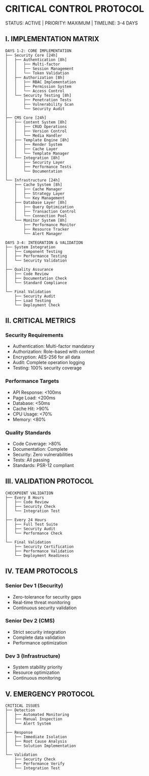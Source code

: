 # CRITICAL CONTROL PROTOCOL
STATUS: ACTIVE | PRIORITY: MAXIMUM | TIMELINE: 3-4 DAYS

## I. IMPLEMENTATION MATRIX

```plaintext
DAYS 1-2: CORE IMPLEMENTATION
├── Security Core [24h]
│   ├── Authentication [8h]
│   │   ├── Multi-factor
│   │   ├── Session Management  
│   │   └── Token Validation
│   ├── Authorization [8h]
│   │   ├── RBAC Implementation
│   │   ├── Permission System
│   │   └── Access Control
│   └── Security Testing [8h]
│       ├── Penetration Tests
│       ├── Vulnerability Scan
│       └── Security Audit
│
├── CMS Core [24h]
│   ├── Content System [8h]
│   │   ├── CRUD Operations
│   │   ├── Version Control
│   │   └── Media Handler
│   ├── Template Engine [8h]
│   │   ├── Render System
│   │   ├── Cache Layer
│   │   └── Template Manager
│   └── Integration [8h]
│       ├── Security Layer
│       ├── Performance Tests
│       └── Documentation
│
└── Infrastructure [24h]
    ├── Cache System [8h]
    │   ├── Cache Manager
    │   ├── Strategy Layer
    │   └── Key Management
    ├── Database Layer [8h]  
    │   ├── Query Optimization
    │   ├── Transaction Control
    │   └── Connection Pool
    └── Monitor System [8h]
        ├── Performance Monitor
        ├── Resource Tracker
        └── Alert Manager

DAYS 3-4: INTEGRATION & VALIDATION
├── System Integration
│   ├── Component Testing
│   ├── Performance Testing
│   └── Security Validation
│
├── Quality Assurance
│   ├── Code Review
│   ├── Documentation Check
│   └── Standard Compliance
│
└── Final Validation
    ├── Security Audit
    ├── Load Testing
    └── Deployment Check
```

## II. CRITICAL METRICS

### Security Requirements
- Authentication: Multi-factor mandatory
- Authorization: Role-based with context
- Encryption: AES-256 for all data
- Audit: Complete operation logging
- Testing: 100% security coverage

### Performance Targets
- API Response: <100ms
- Page Load: <200ms
- Database: <50ms
- Cache Hit: >90%
- CPU Usage: <70%
- Memory: <80%

### Quality Standards
- Code Coverage: >80%
- Documentation: Complete
- Security: Zero vulnerabilities
- Tests: All passing
- Standards: PSR-12 compliant

## III. VALIDATION PROTOCOL

```plaintext
CHECKPOINT VALIDATION
├── Every 8 Hours
│   ├── Code Review
│   ├── Security Check
│   └── Integration Test
│
├── Every 24 Hours
│   ├── Full Test Suite
│   ├── Security Audit
│   └── Performance Check
│
└── Final Validation
    ├── Security Certification
    ├── Performance Validation
    └── Deployment Readiness
```

## IV. TEAM PROTOCOLS

### Senior Dev 1 (Security)
- Zero-tolerance for security gaps
- Real-time threat monitoring
- Continuous security validation

### Senior Dev 2 (CMS)
- Strict security integration
- Complete data validation
- Performance optimization

### Dev 3 (Infrastructure)
- System stability priority
- Resource optimization
- Continuous monitoring

## V. EMERGENCY PROTOCOL

```plaintext
CRITICAL ISSUES
├── Detection
│   ├── Automated Monitoring
│   ├── Manual Inspection
│   └── Alert System
│
├── Response
│   ├── Immediate Isolation
│   ├── Root Cause Analysis
│   └── Solution Implementation
│
└── Validation
    ├── Security Check
    ├── Performance Verify
    └── Integration Test
```
